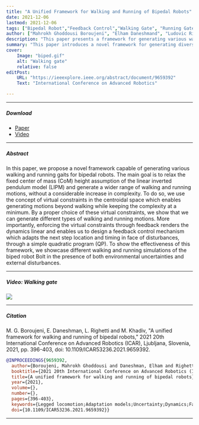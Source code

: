 ```yaml
---
title: "A Unified Framework for Walking and Running of Bipedal Robots"
date: 2021-12-06
lastmod: 2021-12-06
tags: ["Bipedal Robot","Feedback Control","Walking Gate", "Running Gate"]
author: ["Mahrokh Ghoddousi Boroujeni", "Elham Daneshmand", "Ludovic Righetti", "Majid Khadiv"]
description: "This paper presents a framework for generating various walking and running gaits in bipedal robots by using virtual constraints to relax the fixed center of mass height assumption, demonstrated through simulations of the robot Bolt under environmental uncertainties and disturbances. In International Conference on Advanced Robotics, 2021."
summary: "This paper introduces a novel framework for generating diverse walking and running gaits in bipedal robots by relaxing the fixed center of mass height assumption, using virtual constraints in the centroidal space to maintain simplicity and adaptability through a feedback control mechanism. The effectiveness of this approach is demonstrated through simulations of the biped robot Bolt, handling environmental uncertainties and external disturbances."
cover:
    Image: "biped.gif"
    alt: "Walking gate"
    relative: false
editPost:
    URL: "https://ieeexplore.ieee.org/abstract/document/9659392"
    Text: "International Conference on Advanced Robotics"

---
```


---

##### Download

+ [Paper](biped_gates.pdf)
+ [Video](https://www.youtube.com/watch?v=Chz3CGDNkRQ)

---

##### Abstract

In this paper, we propose a novel framework capable of generating various walking and running gaits for bipedal robots. The main goal is to relax the fixed center of mass (CoM) height assumption of the linear inverted pendulum model (LIPM) and generate a wider range of walking and running motions, without a considerable increase in complexity. To do so, we use the concept of virtual constraints in the centroidal space which enables generating motions beyond walking while keeping the complexity at a minimum. By a proper choice of these virtual constraints, we show that we can generate different types of walking and running motions. More importantly, enforcing the virtual constraints through feedback renders the dynamics linear and enables us to design a feedback control mechanism which adapts the next step location and timing in face of disturbances, through a simple quadratic program (QP). To show the effectiveness of this framework, we showcase different walking and running simulations of the biped robot Bolt in the presence of both environmental uncertainties and external disturbances.

---

##### Video: Walking gate

![](biped.gif)

---

##### Citation

M. G. Boroujeni, E. Daneshman, L. Righetti and M. Khadiv, "A unified framework for walking and running of bipedal robots," 2021 20th International Conference on Advanced Robotics (ICAR), Ljubljana, Slovenia, 2021, pp. 396-403, doi: 10.1109/ICAR53236.2021.9659392.

```BibTeX
@INPROCEEDINGS{9659392,
  author={Boroujeni, Mahrokh Ghoddousi and Daneshman, Elham and Righetti, Ludovic and Khadiv, Majid},
  booktitle={2021 20th International Conference on Advanced Robotics (ICAR)},
  title={A unified framework for walking and running of bipedal robots},
  year={2021},
  volume={},
  number={},
  pages={396-403},
  keywords={Legged locomotion;Adaptation models;Uncertainty;Dynamics;Fasteners;Complexity theory;Timing},
  doi={10.1109/ICAR53236.2021.9659392}}

```

---

